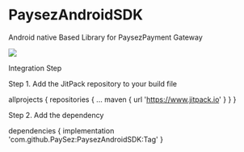 # PaysezAndroidSDK
Android native Based Library for PaysezPayment Gateway

[![](https://jitpack.io/v/PaySez/PaysezPaymentLib-Android.svg)](https://jitpack.io/#PaySez/PaysezPaymentLib-Android)

Integration Step

Step 1. Add the JitPack repository to your build file 

allprojects {
		repositories {
			...
			maven { url 'https://www.jitpack.io' }
		}
	}
  

Step 2. Add the dependency

dependencies {
	        implementation 'com.github.PaySez:PaysezAndroidSDK:Tag'
	}

